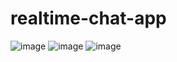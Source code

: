 # realtime-chat-app

![image](https://github.com/anandureghu/realtime-chat-app/assets/81469831/c37f39c2-8cda-4f4d-b266-ac03bd1e6386)
![image](https://github.com/anandureghu/realtime-chat-app/assets/81469831/e2629918-83d2-466c-941d-0aca0672a6a3)
![image](https://github.com/anandureghu/realtime-chat-app/assets/81469831/5740ead5-dab7-4101-9b8f-4d46f2248bc7)
